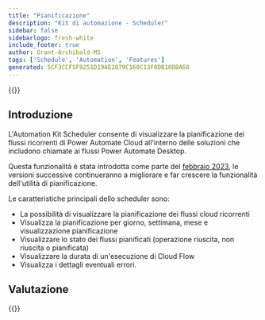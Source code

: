 ```yaml
---
title: "Pianificazione"
description: "Kit di automazione - Scheduler"
sidebar: false
sidebarlogo: fresh-white
include_footer: true
author: Grant-Archibald-MS
tags: ['Schedule', 'Automation', 'Features']
generated: 5CF3CCF5F9251D19AE2879C160C13F0DB16DBA60
---
```


{{<toc>}}

## Introduzione

L'Automation Kit Scheduler consente di visualizzare la pianificazione dei flussi ricorrenti di Power Automate Cloud all'interno delle soluzioni che includono chiamate ai flussi Power Automate Desktop.

Questa funzionalità è stata introdotta come parte del [febbraio 2023](/it/releases/february-2023), le versioni successive continueranno a migliorare e far crescere la funzionalità dell'utilità di pianificazione.

Le caratteristiche principali dello scheduler sono:

- La possibilità di visualizzare la pianificazione dei flussi cloud ricorrenti
- Visualizza la pianificazione per giorno, settimana, mese e visualizzazione pianificazione
- Visualizzare lo stato dei flussi pianificati (operazione riuscita, non riuscita o pianificata)
- Visualizzare la durata di un'esecuzione di Cloud Flow
- Visualizza i dettagli eventuali errori.

## Valutazione

{{<questions name="/content/it/features/scheduler.json" completed="Grazie per aver fornito feedback" showNavigationButtons="false" locale="it">}}
